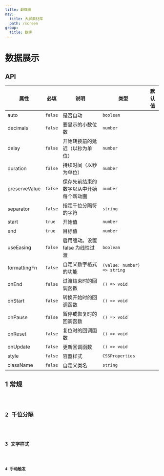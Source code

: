 ```yaml
---
title: 翻牌器
nav:
  title: 大屏素材库
  path: /screen
group:
  title: 数字
---
```


# 数据展示

## API

| 属性          | 必填    | 说明                                   | 类型                        | 默认值 |
| ------------- | ------- | -------------------------------------- | --------------------------- | ------ |
| auto          | `false` | 是否自动                               | `boolean`                   |        |
| decimals      | `false` | 要显示的小数位数                       | `number`                    |        |
| delay         | `false` | 开始转换前的延迟（以秒为单位）         | `number`                    |        |
| duration      | `false` | 持续时间（以秒为单位）                 | `number`                    |        |
| preserveValue | `false` | 保存先前结束的数字以从中开始每个新动画 | `number`                    |        |
| separator     | `false` | 指定千位分隔符的字符                   | `string`                    |        |
| start         | `true`  | 开始值                                 | `number`                    |        |
| end           | `true`  | 目标值                                 | `number`                    |        |
| useEasing     | `false` | 启用缓动。设置 false 为线性过渡        | `boolean`                   |        |
| formattingFn  | `false` | 自定义数字格式的功能                   | `(value: number) => string` |        |
| onEnd         | `false` | 过渡结束时的回调函数                   | `() => void`                |        |
| onStart       | `false` | 转换开始时的回调函数                   | `() => void`                |        |
| onPause       | `false` | 暂停或恢复时的回调函数                 | `() => void`                |        |
| onReset       | `false` | 复位时的回调函数                       | `() => void`                |        |
| onUpdate      | `false` | 更新回调函数                           | `() => void`                |        |
| style         | `false` | 容器样式                               | `CSSProperties`             |        |
| className     | `false` | 自定义类名                             | `string`                    |        |

## 1 常规

<code src="../../../example/FlipNumberDemo/demo1.tsx" background="#040727">

## 2 千位分隔

<code src="../../../example/FlipNumberDemo/demo2.tsx" background="#040727">

## 3 文字样式

<code src="../../../example/FlipNumberDemo/demo3.tsx" background="#040727">

## 4 手动触发

<code src="../../../example/FlipNumberDemo/demo4.tsx" background="#040727">
